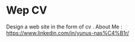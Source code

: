 # Wep CV
Design a web site in the form of cv .
About Me : https://www.linkedin.com/in/yunus-nas%C4%B1r/

